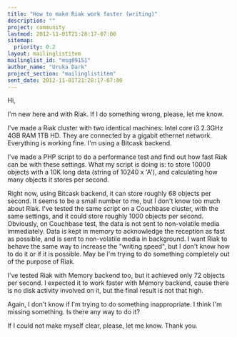 ```yaml
---
title: "How to make Riak work faster (writing)"
description: ""
project: community
lastmod: 2012-11-01T21:28:17-07:00
sitemap:
  priority: 0.2
layout: mailinglistitem
mailinglist_id: "msg09151"
author_name: "Uruka Dark"
project_section: "mailinglistitem"
sent_date: 2012-11-01T21:28:17-07:00
---
```



Hi,

I'm new here and with Riak. If I do something wrong, please, let me know.

I've made a Riak cluster with two identical machines: Intel core i3 2.3GHz
4GB RAM 1TB HD. They are connected by a gigabit ethernet network.
Everything is working fine. I'm using a Bitcask backend.

I've made a PHP script to do a performance test and find out how fast Riak
can be with these settings. What my script is doing is: to store 10000
objects with a 10K long data (string of 10240 x 'A'), and calculating how
many objects it stores per second.

Right now, using Bitcask backend, it can store roughly 68 objects per
second. It seems to be a small number to me, but I don't know too much
about Riak. I've tested the same script on a Couchbase cluster, with the
same settings, and it could store roughly 1000 objects per second.
Obviously, on Couchbase test, the data is not sent to non-volatile media
immediately. Data is kept in memory to acknowledge the reception as fast as
possible, and is sent to non-volatile media in background. I want Riak to
behave the same way to increase the "writing speed", but I don't know how
to do it or if it is possible. May be I'm trying to do something completely
out of the purpose of Riak.

I've tested Riak with Memory backend too, but it achieved only 72 objects
per second. I expected it to work faster with Memory backend, cause there
is no disk activity involved on it, but the final result is not that high.

Again, I don't know if I'm trying to do something inappropriate. I think
I'm missing something.
Is there any way to do it?

If I could not make myself clear, please, let me know.
Thank you.
